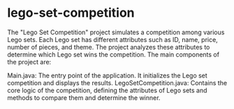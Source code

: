 # lego-set-competition
The "Lego Set Competition" project simulates a competition among various Lego sets. Each Lego set has different attributes such as ID, name, price, number of pieces, and theme. The project analyzes these attributes to determine which Lego set wins the competition. The main components of the project are:

Main.java: The entry point of the application. It initializes the Lego set competition and displays the results.
LegoSetCompetition.java: Contains the core logic of the competition, defining the attributes of Lego sets and methods to compare them and determine the winner.
